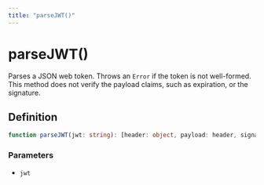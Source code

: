 ```yaml
---
title: "parseJWT()"
---
```


# parseJWT()

Parses a JSON web token. Throws an `Error` if the token is not well-formed. This method does not verify the payload claims, such as expiration, or the signature.

## Definition

```ts
function parseJWT(jwt: string): [header: object, payload: header, signature: Uint8Array];
```

### Parameters

- `jwt`
